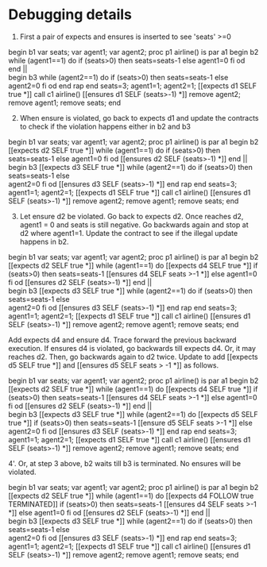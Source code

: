 # Debugging details

1. First a pair of expects and ensures is inserted to see 'seats' >=0

begin b1
    var seats;
    var agent1;
    var agent2;
    proc p1 airline() is
        par a1
            begin b2
                while (agent1==1) do
                    if (seats>0) then
                        seats=seats-1
                    else
                        agent1=0
                    fi
                od
            end
        ||     
            begin b3
                while (agent2==1) do
                    if (seats>0) then
                        seats=seats-1
                    else   
                        agent2=0
                    fi
                od
            end
        rap
    end
    seats=3;
    agent1=1;
    agent2=1;
    [[expects d1 SELF true *]]
    call c1 airline()
    [[ensures d1 SELF (seats>-1) *]]
    remove agent2;
    remove agent1;
    remove seats;
end

2. When ensure is violated, go back to expects d1 and update the contracts to check if the violation happens
either in b2 and b3

begin b1
    var seats;
    var agent1;
    var agent2;
    proc p1 airline() is
        par a1
            begin b2
            [[expects d2 SELF true *]]
                while (agent1==1) do
                    if (seats>0) then
                        seats=seats-1
                    else
                        agent1=0
                    fi
                od
            [[ensures d2 SELF (seats>-1) *]]
            end
        ||     
            begin b3
            [[expects d3 SELF true *]]
                while (agent2==1) do
                    if (seats>0) then
                        seats=seats-1
                    else   
                        agent2=0
                    fi
                od
            [[ensures d3 SELF (seats>-1) *]]
            end
        rap
    end
    seats=3;
    agent1=1;
    agent2=1;
    [[expects d1 SELF true *]]
    call c1 airline()
    [[ensures d1 SELF (seats>-1) *]]
    remove agent2;
    remove agent1;
    remove seats;
end

3. Let ensure d2 be violated.   Go back to expects d2.
Once reaches d2, agent1 = 0 and seats is still negative.
Go backwards again and stop at d2 where agent1=1.
Update the contract to see if the illegal update happens in b2.

begin b1
    var seats;
    var agent1;
    var agent2;
    proc p1 airline() is
        par a1
            begin b2
            [[expects d2 SELF true *]]
                while (agent1==1) do
                    [[expects d4 SELF true *]]
                    if (seats>0) then
                        seats=seats-1
                        [[ensures d4 SELF seats >-1 *]]
                    else
                        agent1=0
                    fi
                od
            [[ensures d2 SELF (seats>-1) *]]
            end
        ||     
            begin b3
            [[expects d3 SELF true *]]
                while (agent2==1) do
                    if (seats>0) then
                        seats=seats-1
                    else   
                        agent2=0
                    fi
                od
            [[ensures d3 SELF (seats>-1) *]]
            end
        rap
    end
    seats=3;
    agent1=1;
    agent2=1;
    [[expects d1 SELF true *]]
    call c1 airline()
    [[ensures d1 SELF (seats>-1) *]]
    remove agent2;
    remove agent1;
    remove seats;
end

Add expects d4 and ensure d4.
Trace forward the previous backward execution.  If ensures d4 is violated,
go backwards till expects d4.   Or, it may reaches d2.  Then, go backwards
again to d2 twice.  Update to add [[expects d5 SELF true *]] and 
[[ensures d5 SELF seats > -1 *]] as follows.

begin b1
    var seats;
    var agent1;
    var agent2;
    proc p1 airline() is
        par a1
            begin b2
            [[expects d2 SELF true *]]
                while (agent1==1) do
                    [[expects d4 SELF true *]]
                    if (seats>0) then
                        seats=seats-1
                        [[ensures d4 SELF seats >-1 *]]
                    else
                        agent1=0
                    fi
                od
            [[ensures d2 SELF (seats>-1) *]]
            end
        ||     
            begin b3
            [[expects d3 SELF true *]]
                while (agent2==1) do
                    [[expects d5 SELF true *]]
                    if (seats>0) then
                        seats=seats-1
                        [[ensure d5 SELF seats >-1 *]]
                    else   
                        agent2=0
                    fi
                od
            [[ensures d3 SELF (seats>-1) *]]
            end
        rap
    end
    seats=3;
    agent1=1;
    agent2=1;
    [[expects d1 SELF true *]]
    call c1 airline()
    [[ensures d1 SELF (seats>-1) *]]
    remove agent2;
    remove agent1;
    remove seats;
end



4'. Or, at step 3 above, b2 waits till b3 is terminated.  No ensures will be violated.

begin b1
    var seats;
    var agent1;
    var agent2;
    proc p1 airline() is
        par a1
            begin b2
            [[expects d2 SELF true *]]
                while (agent1==1) do
                    [[expects d4 FOLLOW true TERMINATED]]
                    if (seats>0) then
                        seats=seats-1
                        [[ensures d4 SELF seats >-1 *]]
                    else
                        agent1=0
                    fi
                od
            [[ensures d2 SELF (seats>-1) *]]
            end
        ||     
            begin b3
            [[expects d3 SELF true *]]
                while (agent2==1) do
                    if (seats>0) then
                        seats=seats-1
                    else   
                        agent2=0
                    fi
                od
            [[ensures d3 SELF (seats>-1) *]]
            end
        rap
    end
    seats=3;
    agent1=1;
    agent2=1;
    [[expects d1 SELF true *]]
    call c1 airline()
    [[ensures d1 SELF (seats>-1) *]]
    remove agent2;
    remove agent1;
    remove seats;
end